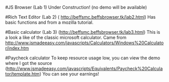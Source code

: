 #JS Browser (Lab 1)
Under Construction! (no demo will be available)

#Rich Text Editor (Lab 2)
( http://beffsmc.beffsbrowser.tk/lab2.html)
Has basic functions and from a mozilla tutorial. 

#Basic calculator (Lab 3)
(http://beffsmc.beffsbrowser.tk/lab3.html)
This is a look a like of the classic microsoft calculator. Came from   http://www.jsmadeeasy.com/javascripts/Calculators/Windows%20Calculator/index.htm

#Paycheck calculator
To keep resource usage low, you can view the demo where I got the source (http://www.jsmadeeasy.com/javascripts/Equivalents/Paycheck%20Calculator/template.htm) You can see your earnings!
